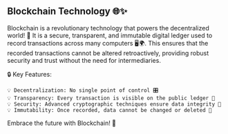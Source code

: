 ##  Blockchain Technology 🌐✨

Blockchain is a revolutionary technology that powers the decentralized world! 🚀 It is a secure, transparent, and immutable digital ledger used to 
record transactions across many computers 🖥️🌍. This ensures that the recorded transactions cannot be altered retroactively, providing robust security
and trust without the need for intermediaries.  

🔒 Key Features:

    💡 Decentralization: No single point of control 🎛️
    💡 Transparency: Every transaction is visible on the public ledger 📖
    💡 Security: Advanced cryptographic techniques ensure data integrity 🔐
    💡 Immutability: Once recorded, data cannot be changed or deleted 📜
    
  Embrace the future with Blockchain! 💫
    

